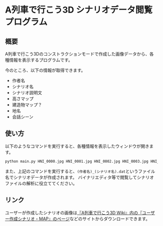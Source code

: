 # A列車で行こう3D シナリオデータ閲覧プログラム

## 概要

A列車で行こう3Dのコンストラクションモードで作成した画像データから、各種情報を表示するプログラムです。

今のところ、以下の情報が取得できます。

- 作者名
- シナリオ名
- シナリオ説明文
- 高さマップ
- 建造物マップ？
- 地名
- 会話シーン

## 使い方

以下のようなコマンドを実行すると、各種情報を表示したウィンドウが開きます。

```sh
python main.py HNI_0000.jpg HNI_0001.jpg HNI_0002.jpg HNI_0003.jpg HNI_0004.jpg
```

また、上記のコマンドを実行すると、`(作者名)_(シナリオ名).dat`というファイル名でシナリオデータが作成されます。
バイナリエディタ等で閲覧してシナリオファイルの解析に役立ててください。

## リンク

ユーザーが作成したシナリオの画像は[『A列車で行こう3D Wiki』内の『ユーザー作成シナリオ・MAP』のページ](https://www.spoiler.jp/srv/atrain3d/index.php?%E3%83%A6%E3%83%BC%E3%82%B6%E3%83%BC%E4%BD%9C%E6%88%90%E3%82%B7%E3%83%8A%E3%83%AA%E3%82%AA%E3%83%BBMAP)などのサイトからダウンロードできます。
